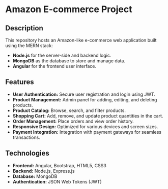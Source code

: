 # Amazon E-commerce Project

## Description
This repository hosts an Amazon-like e-commerce web application built using the MERN stack:

- **Node.js** for the server-side and backend logic.
- **MongoDB** as the database to store and manage data.
- **Angular** for the frontend user interface.

## Features
- **User Authentication:** Secure user registration and login using JWT.
- **Product Management:** Admin panel for adding, editing, and deleting products.
- **Product Catalog:** Browse, search, and filter products.
- **Shopping Cart:** Add, remove, and update product quantities in the cart.
- **Order Management:** Place orders and view order history.
- **Responsive Design:** Optimized for various devices and screen sizes.
- **Payment Integration:** Integration with payment gateways for seamless transactions.

## Technologies
- **Frontend:** Angular, Bootstrap, HTML5, CSS3
- **Backend:** Node.js, Express.js
- **Database:** MongoDB
- **Authentication:** JSON Web Tokens (JWT)
